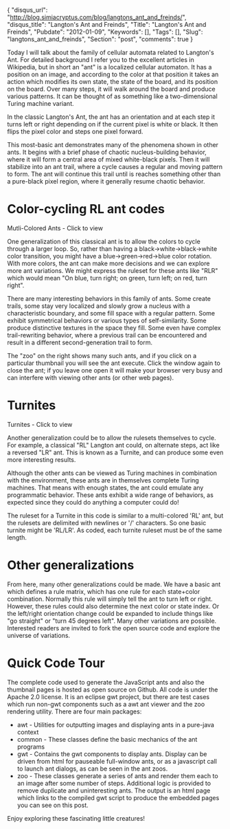 {
  "disqus_url": "http://blog.simiacryptus.com/blog/langtons_ant_and_freinds/",
  "disqus_title": "Langton's Ant and Freinds",
  "Title": "Langton's Ant and Freinds",
  "Pubdate": "2012-01-09",
  "Keywords": [],
  "Tags": [],
  "Slug": "langtons_ant_and_freinds",
  "Section": "post",
  "comments": true
}

Today I will talk about the family of cellular automata related to Langton's Ant. For detailed background I refer you to the excellent articles in Wikipedia, but in short an "ant" is a localized cellular automaton. It has a position on an image, and according to the color at that position it takes an action which modifies its own state, the state of the board, and its position on the board. Over many steps, it will walk around the board and produce various patterns. It can be thought of as something like a two-dimensional Turing machine variant.

In the classic Langton's Ant, the ant has an orientation and at each step it turns left or right depending on if the current pixel is white or black. It then flips the pixel color and steps one pixel forward.

This most-basic ant demonstrates many of the phenomena shown in other ants. It begins with a brief phase of chaotic nucleus-building behavior, where it will form a central area of mixed white-black pixels. Then it will stabilize into an ant trail, where a cycle causes a regular and moving pattern to form. The ant will continue this trail until is reaches something other than a pure-black pixel region, where it generally resume chaotic behavior.

# Color-cycling RL ant codes

Mutli-Colored Ants - Click to view

One generalization of this classical ant is to allow the colors to cycle through a larger loop. So, rather than having a black-&gt;white-&gt;black-&gt;white color transition, you might have a blue-&gt;green-&gt;red-&gt;blue color rotation. With more colors, the ant can make more decisions and we can explore more ant variations. We might express the ruleset for these ants like "RLR" which would mean "On blue, turn right; on green, turn left; on red, turn right".

There are many interesting behaviors in this family of ants. Some create trails, some stay very localized and slowly grow a nucleus with a characteristic boundary, and some fill space with a regular pattern. Some exhibit symmetrical behaviors or various types of self-similarity. Some produce distinctive textures in the space they fill. Some even have complex trail-rewriting behavior, where a previous trail can be encountered and result in a different second-generation trail to form.

The "zoo" on the right shows many such ants, and if you click on a particular thumbnail you will see the ant execute. Click the window again to close the ant; if you leave one open it will make your browser very busy and can interfere with viewing other ants (or other web pages). 

# Turnites

Turnites - Click to view

Another generalization could be to allow the rulesets themselves to cycle. For example, a classical "RL" Langton ant could, on alternate steps, act like a reversed "LR" ant. This is known as a Turnite, and can produce some even more interesting results.

Although the other ants can be viewed as Turing machines in combination with the environment, these ants are in themselves complete Turing machines. That means with enough states, the ant could emulate any programmatic behavior. These ants exhibit a wide range of behaviors, as expected since they could do anything a computer could do!

The ruleset for a Turnite in this code is similar to a multi-colored 'RL' ant, but the rulesets are delimited with newlines or '/' characters. So one basic turnite might be 'RL/LR'. As coded, each turnite ruleset must be of the same length.

# Other generalizations
From here, many other generalizations could be made. We have a basic ant which defines a rule matrix, which has one rule for each state+color combination. Normally this rule will simply tell the ant to turn left or right. However, these rules could also determine the next color or state index. Or the left/right orientation change could be expanded to include things like "go straight" or "turn 45 degrees left". Many other variations are possible. Interested readers are invited to fork the open source code and explore the universe of variations.

# Quick Code Tour

The complete code used to generate the JavaScript ants and also the thumbnail pages is hosted as open source on Github. All code is under the Apache 2.0 license. It is an eclipse gwt project, but there are test cases which run non-gwt components such as a awt ant viewer and the zoo rendering utility. There are four main packages:

* awt - Utilities for outputting images and displaying ants in a pure-java context
* common - These classes define the basic mechanics of the ant programs
* gwt - Contains the gwt components to display ants. Display can be driven from html for pauseable full-window ants, or as a javascript call to launch ant dialogs, as can be seen in the ant zoos.
* zoo - These classes generate a series of ants and render them each to an image after some number of steps. Additional logic is provided to remove duplicate and uninteresting ants. The output is an html page which links to the compiled gwt script to produce the embedded pages you can see on this post.

Enjoy exploring these fascinating little creatures!


